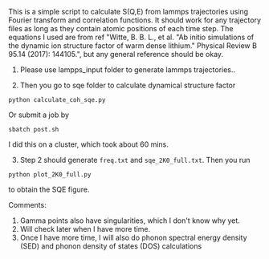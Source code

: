 This is a simple script to calculate S(Q,E) from lammps trajectories using Fourier transform and correlation functions. It should work for any trajectory files as long as they contain atomic positions of each time step. The equations I used are from ref "Witte, B. B. L., et al. "Ab initio simulations of the dynamic ion structure factor of warm dense lithium." Physical Review B 95.14 (2017): 144105.", but any general reference should be okay.

1. Please use lampps\_input folder to generate lammps trajectories..

2. Then you go to sqe folder to calculate dynamical structure factor
``` 
python calculate_coh_sqe.py
```
Or submit a job by
```
sbatch post.sh
```
I did this on a cluster, which took about 60 mins.

3. Step 2 should generate `freq.txt` and `sqe_2K0_full.txt`. Then you run
```
python plot_2K0_full.py
```
to obtain the SQE figure.

Comments:
1. Gamma points also have singularities, which I don't know why yet.
2. Will check later when I have more time.
3. Once I have more time, I will also do phonon spectral energy density (SED) and phonon density of states (DOS) calculations

